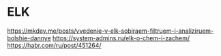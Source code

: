 # ELK


https://mkdev.me/posts/vvedenie-v-elk-sobiraem-filtruem-i-analiziruem-bolshie-dannye
https://system-admins.ru/elk-o-chem-i-zachem/
https://habr.com/ru/post/451264/
